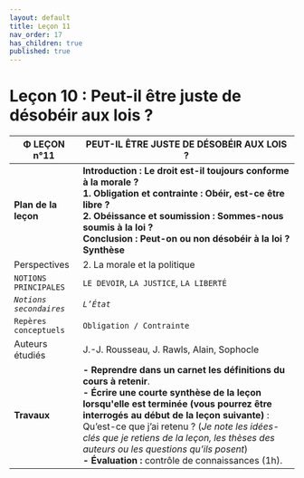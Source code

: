 ```yaml
---
layout: default
title: Leçon 11
nav_order: 17
has_children: true
published: true
---
```


# Leçon 10 : Peut-il être juste de désobéir aux lois ?

| Φ LEÇON n°11     | PEUT-IL ÊTRE JUSTE DE DÉSOBÉIR AUX LOIS ?      |
| ----------------------- | ---------------------- |
| **Plan de la leçon**    | **Introduction : Le droit est-il toujours conforme à la morale ? <br />1. Obligation et contrainte : Obéir, est-ce être libre ?<br />2. Obéissance et soumission : Sommes-nous soumis à la loi ?<br />Conclusion : Peut-on ou non désobéir à la loi ? <br> Synthèse**   |
| Perspectives           | 2. La morale et la politique      |
| `NOTIONS PRINCIPALES`   | `LE DEVOIR`, `LA JUSTICE`, `LA LIBERTÉ`      |
| *`Notions secondaires`* | *`L’État`*         |
| `Repères conceptuels`   | `Obligation / Contrainte`         |
| Auteurs étudiés         | J.-J. Rousseau, J. Rawls, Alain, Sophocle     |
| **Travaux**       | **- Reprendre dans un carnet les définitions du cours à retenir**. <br>**- Écrire une courte synthèse de la leçon lorsqu'elle est terminée (vous pourrez être interrogés au début de la leçon suivante)** : Qu’est-ce que j’ai retenu ? (*Je note les idées-clés que je retiens de la leçon, les thèses des auteurs ou les questions qu’ils posent*) <br>**- Évaluation :** contrôle de connaissances (1h). |


